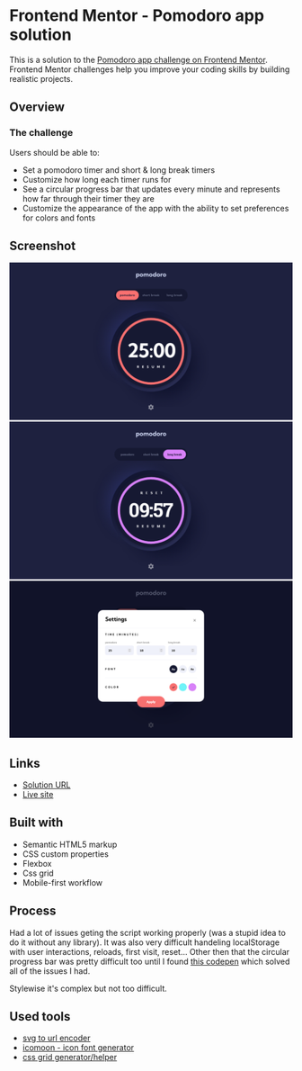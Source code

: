 # Frontend Mentor - Pomodoro app solution

This is a solution to the [Pomodoro app challenge on Frontend Mentor](https://www.frontendmentor.io/challenges/pomodoro-app-KBFnycJ6G). Frontend Mentor challenges help you improve your coding skills by building realistic projects.

## Overview

### The challenge

Users should be able to:

- Set a pomodoro timer and short & long break timers
- Customize how long each timer runs for
- See a circular progress bar that updates every minute and represents how far through their timer they are
- Customize the appearance of the app with the ability to set preferences for colors and fonts

## Screenshot

![](./screen1.png)
![](./screen2.png)
![](./screen3.png)

## Links

- [Solution URL](https://www.frontendmentor.io/solutions/simple-card-component-27lgiHJKE3)
- [Live site](https://meelix.github.io/frontendmentor-preview-card-component/)

## Built with

- Semantic HTML5 markup
- CSS custom properties
- Flexbox
- Css grid
- Mobile-first workflow

## Process

Had a lot of issues geting the script working properly (was a stupid idea to do it without any library). It was also very difficult handeling localStorage with user interactions, reloads, first visit, reset... Other then that the circular progress bar was pretty difficult too until I found [this codepen](https://codepen.io/ahmedhrayyan/pen/GLBELM) which solved all of the issues I had.

Stylewise it's complex but not too difficult.

## Used tools
- [svg to url encoder](https://yoksel.github.io/url-encoder/)
- [icomoon - icon font generator](https://icomoon.io)
- [css grid generator/helper](https://grid.layoutit.com/)
